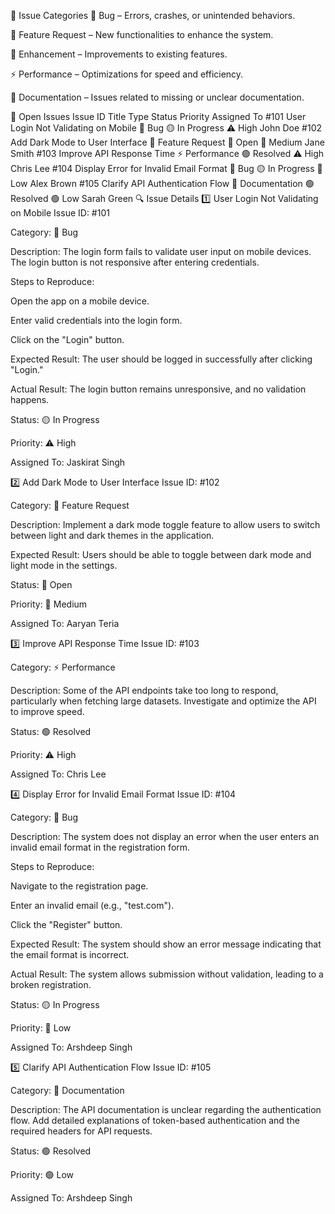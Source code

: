 📍 Issue Categories
🐞 Bug – Errors, crashes, or unintended behaviors.

🚀 Feature Request – New functionalities to enhance the system.

🔄 Enhancement – Improvements to existing features.

⚡ Performance – Optimizations for speed and efficiency.

📝 Documentation – Issues related to missing or unclear documentation.

🚨 Open Issues
Issue ID	Title	Type	Status	Priority	Assigned To
#101	User Login Not Validating on Mobile	🐞 Bug	🟡 In Progress	⚠️ High	John Doe
#102	Add Dark Mode to User Interface	🚀 Feature Request	🔴 Open	🔵 Medium	Jane Smith
#103	Improve API Response Time	⚡ Performance	🟢 Resolved	⚠️ High	Chris Lee
#104	Display Error for Invalid Email Format	🐞 Bug	🟡 In Progress	🔵 Low	Alex Brown
#105	Clarify API Authentication Flow	📝 Documentation	🟢 Resolved	🟢 Low	Sarah Green
🔍 Issue Details
1️⃣ User Login Not Validating on Mobile
Issue ID: #101

Category: 🐞 Bug

Description:
The login form fails to validate user input on mobile devices. The login button is not responsive after entering credentials.

Steps to Reproduce:

Open the app on a mobile device.

Enter valid credentials into the login form.

Click on the "Login" button.

Expected Result:
The user should be logged in successfully after clicking "Login."

Actual Result:
The login button remains unresponsive, and no validation happens.

Status: 🟡 In Progress

Priority: ⚠️ High

Assigned To: Jaskirat Singh

2️⃣ Add Dark Mode to User Interface
Issue ID: #102

Category: 🚀 Feature Request

Description:
Implement a dark mode toggle feature to allow users to switch between light and dark themes in the application.

Expected Result:
Users should be able to toggle between dark mode and light mode in the settings.

Status: 🔴 Open

Priority: 🔵 Medium

Assigned To: Aaryan Teria

3️⃣ Improve API Response Time
Issue ID: #103

Category: ⚡ Performance

Description:
Some of the API endpoints take too long to respond, particularly when fetching large datasets. Investigate and optimize the API to improve speed.

Status: 🟢 Resolved

Priority: ⚠️ High

Assigned To: Chris Lee

4️⃣ Display Error for Invalid Email Format
Issue ID: #104

Category: 🐞 Bug

Description:
The system does not display an error when the user enters an invalid email format in the registration form.

Steps to Reproduce:

Navigate to the registration page.

Enter an invalid email (e.g., "test.com").

Click the "Register" button.

Expected Result:
The system should show an error message indicating that the email format is incorrect.

Actual Result:
The system allows submission without validation, leading to a broken registration.

Status: 🟡 In Progress

Priority: 🔵 Low

Assigned To: Arshdeep Singh

5️⃣ Clarify API Authentication Flow
Issue ID: #105

Category: 📝 Documentation

Description:
The API documentation is unclear regarding the authentication flow. Add detailed explanations of token-based authentication and the required headers for API requests.

Status: 🟢 Resolved

Priority: 🟢 Low

Assigned To: Arshdeep Singh     
